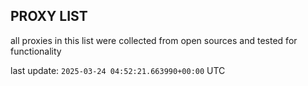## PROXY LIST

all proxies in this list were collected from open sources and tested for functionality

last update: `2025-03-24 04:52:21.663990+00:00` UTC
